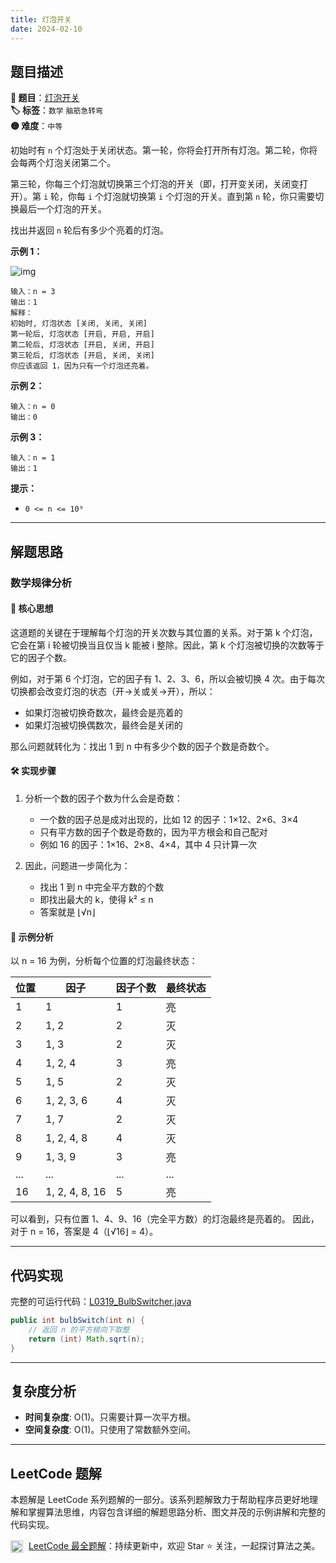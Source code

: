 ```yaml
---
title: 灯泡开关
date: 2024-02-10
---
```


## 题目描述

**🔗 题目**：[灯泡开关](https://leetcode.cn/problems/bulb-switcher/)  
**🏷️ 标签**：`数学` `脑筋急转弯`  
**🟡 难度**：`中等`  

初始时有 `n` 个灯泡处于关闭状态。第一轮，你将会打开所有灯泡。第二轮，你将会每两个灯泡关闭第二个。

第三轮，你每三个灯泡就切换第三个灯泡的开关（即，打开变关闭，关闭变打开）。第 `i` 轮，你每 `i` 个灯泡就切换第 `i` 个灯泡的开关。直到第 `n` 轮，你只需要切换最后一个灯泡的开关。

找出并返回 `n` 轮后有多少个亮着的灯泡。

**示例 1：**

![img](https://assets.leetcode.com/uploads/2020/11/05/bulb.jpg)

```
输入：n = 3
输出：1
解释：
初始时, 灯泡状态 [关闭, 关闭, 关闭]
第一轮后, 灯泡状态 [开启, 开启, 开启]
第二轮后, 灯泡状态 [开启, 关闭, 开启]
第三轮后, 灯泡状态 [开启, 关闭, 关闭]
你应该返回 1，因为只有一个灯泡还亮着。
```

**示例 2：**
```
输入：n = 0
输出：0
```

**示例 3：**
```
输入：n = 1
输出：1
```

**提示：**
- `0 <= n <= 10⁹`

---

## 解题思路

### 数学规律分析

#### 📝 核心思想

这道题的关键在于理解每个灯泡的开关次数与其位置的关系。对于第 k 个灯泡，它会在第 i 轮被切换当且仅当 k 能被 i 整除。因此，第 k 个灯泡被切换的次数等于它的因子个数。

例如，对于第 6 个灯泡，它的因子有 1、2、3、6，所以会被切换 4 次。由于每次切换都会改变灯泡的状态（开→关或关→开），所以：
- 如果灯泡被切换奇数次，最终会是亮着的
- 如果灯泡被切换偶数次，最终会是关闭的

那么问题就转化为：找出 1 到 n 中有多少个数的因子个数是奇数个。

#### 🛠️ 实现步骤

1. 分析一个数的因子个数为什么会是奇数：
   - 一个数的因子总是成对出现的，比如 12 的因子：1×12、2×6、3×4
   - 只有平方数的因子个数是奇数的，因为平方根会和自己配对
   - 例如 16 的因子：1×16、2×8、4×4，其中 4 只计算一次

2. 因此，问题进一步简化为：
   - 找出 1 到 n 中完全平方数的个数
   - 即找出最大的 k，使得 k² ≤ n
   - 答案就是 ⌊√n⌋

#### 🧩 示例分析

以 n = 16 为例，分析每个位置的灯泡最终状态：

| 位置 | 因子 | 因子个数 | 最终状态 |
|-----|------|---------|---------|
| 1 | 1 | 1 | 亮 |
| 2 | 1, 2 | 2 | 灭 |
| 3 | 1, 3 | 2 | 灭 |
| 4 | 1, 2, 4 | 3 | 亮 |
| 5 | 1, 5 | 2 | 灭 |
| 6 | 1, 2, 3, 6 | 4 | 灭 |
| 7 | 1, 7 | 2 | 灭 |
| 8 | 1, 2, 4, 8 | 4 | 灭 |
| 9 | 1, 3, 9 | 3 | 亮 |
| ... | ... | ... | ... |
| 16 | 1, 2, 4, 8, 16 | 5 | 亮 |

可以看到，只有位置 1、4、9、16（完全平方数）的灯泡最终是亮着的。
因此，对于 n = 16，答案是 4（⌊√16⌋ = 4）。

---

## 代码实现

完整的可运行代码：[L0319_BulbSwitcher.java](../src/main/java/L0319_BulbSwitcher.java)

```java
public int bulbSwitch(int n) {
    // 返回 n 的平方根向下取整
    return (int) Math.sqrt(n);
}
```

---

## 复杂度分析

- **时间复杂度**: O(1)。只需要计算一次平方根。
- **空间复杂度**: O(1)。只使用了常数额外空间。

---

## LeetCode 题解

本题解是 LeetCode 系列题解的一部分。该系列题解致力于帮助程序员更好地理解和掌握算法思维，内容包含详细的解题思路分析、图文并茂的示例讲解和完整的代码实现。

<img src="https://github.githubassets.com/images/modules/logos_page/GitHub-Mark.png" alt="GitHub" width="20" style="vertical-align: middle; margin-right: 5px"> [LeetCode 最全题解](https://github.com/LjyYano/LeetCode)：持续更新中，欢迎 Star ⭐️ 关注，一起探讨算法之美。 